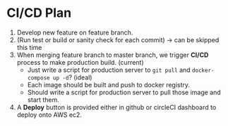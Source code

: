 # CI/CD Plan

1. Develop new feature on feature branch.
2. (Run test or build or sanity check for each commit) -> can be skipped this time
3. When merging feature branch to master branch, we trigger **CI/CD** process to make production build.
   (current)
   - Just write a script for production server to `git pull` and `docker-compose up -d`?
   (ideal)
   - Each image should be built and push to docker registry.
   - Should write a script for production server to pull those image and start them.
4. A **Deploy** button is provided either in github or circleCI dashboard to deploy onto AWS ec2.